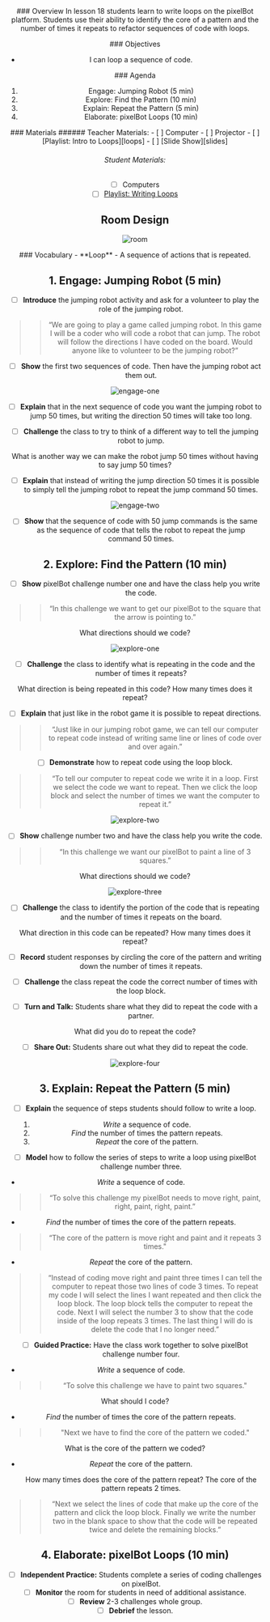 <header class='header' title='Writing Loops' subtitle='Lesson 18'/>

<notable>
<iconp src='/icons/activity.png'>### Overview</iconp>
In lesson 18 students learn to write loops on the pixelBot platform. Students use their ability to identify the core of a pattern and the number of times it repeats to refactor sequences of code with loops.

<iconp src='/icons/objectives.png'>### Objectives</iconp>
- I can loop a sequence of code.

<iconp src='/icons/agenda.png'>### Agenda</iconp>

1. Engage: Jumping Robot (5 min)
1. Explore: Find the Pattern (10 min)
1. Explain: Repeat the Pattern (5 min)
1. Elaborate: pixelBot Loops (10 min)

<note>
<iconp src='/icons/materials.png'>### Materials</iconp>
###### Teacher Materials:
- [ ] Computer
- [ ] Projector
- [ ] [Playlist: Intro to Loops][loops]
- [ ] [Slide Show][slides]

###### Student Materials:
- [ ] Computers
- [ ] [Playlist: Writing Loops][writing]
</note>

## Room Design
![room](/images/layout-online.png)

<note>
<iconp src='/icons/vocab.png'>### Vocabulary</iconp>
- **Loop** - A sequence of actions that is repeated.
</note>

<pagebreak/>

## 1. Engage: Jumping Robot (5 min)
- [ ] **Introduce** the jumping robot activity and ask for a volunteer to play the role of the jumping robot.
>> “We are going to play a game called jumping robot. In this game I will be a coder who will code a robot that can jump. The robot will follow the directions I have coded on the board. Would anyone like to volunteer to be the jumping robot?”

- [ ] **Show** the first two sequences of code. Then have the jumping robot act them out.

![engage-one](./images/engage-one.png)


- [ ] **Explain** that in the next sequence of code you want the jumping robot to jump 50 times, but writing the direction 50 times will take too long.

- [ ] **Challenge** the class to try to think of a different way to tell the jumping robot to jump.

<iconp type='question'>What is another way we can make the robot jump 50 times without having to say jump 50 times?</iconp>

- [ ] **Explain** that instead of writing the jump direction 50 times it is possible to simply tell the jumping robot to repeat the jump command 50 times.

![engage-two](./images/engage-two.png)

- [ ] **Show** that the sequence of code with 50 jump commands is the same as the sequence of code that tells the robot to repeat the jump command 50 times.

## 2. Explore: Find the Pattern (10 min)
- [ ] **Show** pixelBot challenge number one and have the class help you write the code.
 >>“In this challenge we want to get our pixelBot to the square that the arrow is pointing to.”

<iconp type='question'>What directions should we code?</iconp>

![explore-one](./images/explore-one.png)

- [ ] **Challenge** the class to identify what is repeating in the code and the number of times it repeats?

<iconp type='question'>What direction is being repeated in this code?
How many times does it repeat?</iconp>

- [ ] **Explain** that just like in the robot game it is possible to repeat directions.
>>“Just like in our jumping robot game, we can tell our computer to repeat code instead of writing same line or lines of code over and over again.”

- [ ] **Demonstrate** how to repeat code using the loop block.
 >>“To tell our computer to repeat code we write it in a loop. First we select the code we want to repeat. Then we click the loop block and select the number of times we want the computer to repeat it.”

![explore-two](./images/explore-two.png)

- [ ] **Show** challenge number two and have the class help you write the code.
>>“In this challenge we want our pixelBot to paint a line of 3 squares.”

<iconp type='question'>What directions should we code?</iconp>

![explore-three](./images/explore-three.png)

- [ ] **Challenge** the class to identify the portion of the code that is repeating and the number of times it repeats on the board.

<iconp type='question'>What direction in this code can be repeated?
How many times does it repeat?</iconp>

- [ ] **Record** student responses by circling the core of the pattern and writing down the number of times it repeats.

- [ ] **Challenge** the class repeat the code the correct number of times with the loop block.

- [ ] **Turn and Talk:** Students share what they did to repeat the code with a partner.

<iconp type='question'>What did you do to repeat the code?</iconp>

- [ ] **Share Out:** Students share out what they did to repeat the code.

![explore-four](./images/explore-four.png)

## 3. Explain: Repeat the Pattern (5 min)
- [ ] **Explain** the sequence of steps students should follow to write a loop.
	1. *Write* a sequence of code.
	2. *Find* the number of times the pattern repeats.
	3. *Repeat* the core of the pattern.

- [ ] **Model** how to follow the series of steps to write a loop using pixelBot challenge number three.

- *Write* a sequence of code.
>> “To solve this challenge my pixelBot needs to move right, paint, right, paint, right, paint.”

- *Find* the number of times the core of the pattern repeats.
>> “The core of the pattern is move right and paint and it repeats 3 times."

- *Repeat* the core of the pattern.
>>“Instead of coding move right and paint three times I can tell the computer to repeat those two lines of code 3 times. To repeat my code I will select the lines I want repeated and then click the loop block. The loop block tells the computer to repeat the code. Next I will select the number 3 to show that the code inside of the loop repeats 3 times. The last thing I will do is delete the code that I no longer need.”

- [ ] **Guided Practice:** Have the class work together to solve pixelBot challenge number four.

- *Write* a sequence of code.
>> “To solve this challenge we have to paint two squares."

 <iconp type='question'>What should I code?</iconp>

- *Find* the number of times the core of the pattern repeats.
>>"Next we have to find the core of the pattern we coded."

<iconp type='question'>What is the core of the pattern we coded?</iconp>

- *Repeat* the core of the pattern.

	<iconp type='question'>How many times does the core of the pattern repeat?</iconp>
	<iconp type='answer'>The core of the pattern repeats 2 times.</iconp>
>>“Next we select the lines of code that make up the core of the pattern and click the loop block. Finally we write the number two in the blank space to show that the code will be repeated twice and delete the remaining blocks.”

## 4. Elaborate: pixelBot Loops (10 min)
- [ ] **Independent Practice:** Students complete a series of coding challenges on pixelBot.
- [ ] **Monitor** the room for students in need of additional assistance.
- [ ] **Review** 2-3 challenges whole group.
- [ ] **Debrief** the lesson.  

</notable>

[slides]: https://docs.google.com/presentation/d/1f2ClHjwH3Iabu3DuI8YCBb9mKYMQmzznpzofZ9wG5II/edit#slide=id.p
[loops]: http://www.pixelbots.io/XBPDG
[writing]: http://www.pixelbots.io/V86L9
